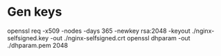 # Gen keys
openssl req -x509 -nodes -days 365 -newkey rsa:2048 -keyout ./nginx-selfsigned.key -out ./nginx-selfsigned.crt
openssl dhparam -out ./dhparam.pem 2048
